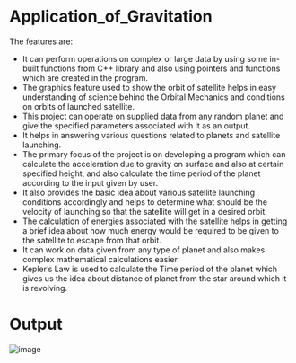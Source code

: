 # Application_of_Gravitation

The features are:

* It can perform operations on complex or large data by using some in-built functions from C++ library and also using pointers and functions which are created in the program.
* The graphics feature used to show the orbit of satellite helps in easy understanding of science behind the Orbital Mechanics and conditions on orbits of launched satellite.
* This project can operate on supplied data from any random planet and give the specified parameters associated with it as an output.
* It helps in answering various questions related to planets and satellite launching.
* The primary focus of the project is on developing a program which can calculate the acceleration due to gravity on surface and also at certain specified height, and also calculate the time period of the planet according to the input given by user.
* It also provides the basic idea about various satellite launching conditions accordingly and helps to determine what should be the velocity of launching so that the satellite will get in a desired orbit.
* The calculation of energies associated with the satellite helps in getting a brief idea about how much energy would be required to be given to the satellite to escape from that orbit.
* It can work on data given from any type of planet and also makes complex mathematical calculations easier.
* Kepler’s Law is used to calculate the Time period of the planet which gives us the idea about distance of planet from the star around which it is revolving.


# Output

![image](https://user-images.githubusercontent.com/93787273/158945196-4c65a9d6-eab9-433e-84cf-0a053284066d.png)
